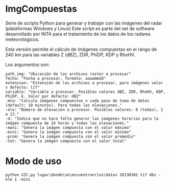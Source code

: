 ImgCompuestas
=============

Serie de scripts Python para generar y trabajar con las imágenes del radar (plataformas Windows y Linux)
Este script es parte del set de software desarrollado por INTA para el tratamiento de los datos de los radares meteorológicos.

	
Esta versión permite el cálculo de imágenes compuestas en el rango de 240 km para las variables Z (dBZ), ZDR, PhiDP, KDP y RhoHV.

Los argumentos son: 
	
	path_img: "Ubicación de los archivos raster a procesar"
	fecha: "Fecha a procesar, formato: aaaammdd"
	extension: "Extensión de los archivos a procesar, para imágenes valor x defecto: tif"
	variable: "Variable a procesar. Posibles valores dBZ, ZDR, RhoHV, KDP, PhiDP, E. Valor por defecto: dBZ"
	-mto: "Calcula imágenes compuestas x cada paso de toma de datos (default: 10 minutos). Para todas las elevaciones."
	-ele: "Número de elevación a procesar. Posibles valores: 0 (todas), 1 a 12."
	-d: "Indica que no hace falta generar las imágenes horarias para la imágen compuesta de 24 horas y todas las elevaciones."
	-maxi: "Genera la imágen compuesta con el valor máximo"
	-mini: "Genera la imágen compuesta con el valor mínimo"
	-prom: "Genera la imágen compuesta con el valor promedio"
	-tot: "Genera la imágen compuesta con el valor total"



Modo de uso
=============

~~~
python GIC.py lugar\donde\se\encuentran\los\datos 20130301 tif dbz -ele 1 -mini

~~~
